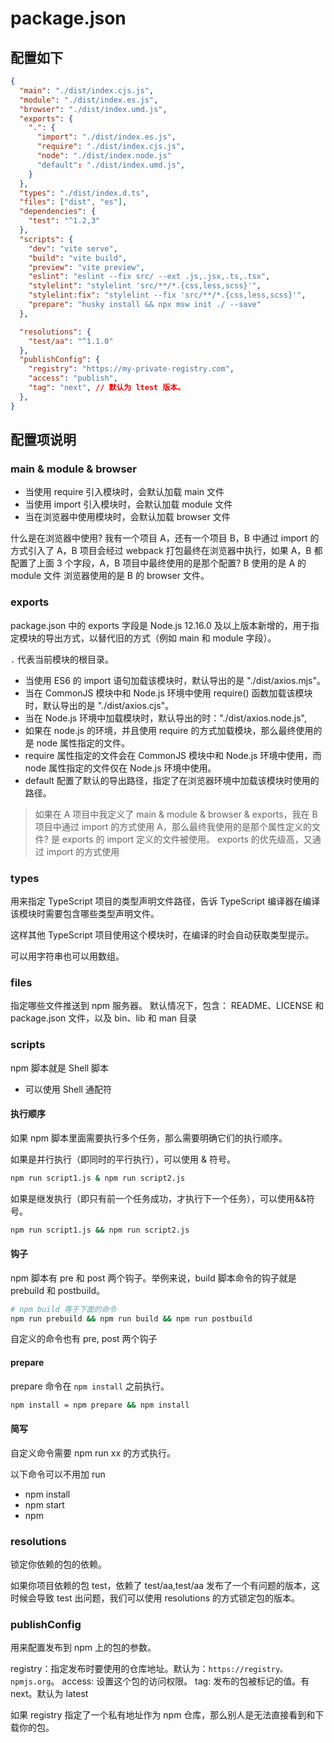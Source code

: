 # package.json

## 配置如下

```json
{
  "main": "./dist/index.cjs.js",
  "module": "./dist/index.es.js",
  "browser": "./dist/index.umd.js",
  "exports": {
    ".": {
      "import": "./dist/index.es.js",
      "require": "./dist/index.cjs.js",
      "node": "./dist/index.node.js"
      "default": "./dist/index.umd.js",
    }
  },
  "types": "./dist/index.d.ts",
  "files": ["dist", "es"],
  "dependencies": {
    "test": "^1.2,3"
  },
  "scripts": {
    "dev": "vite serve",
    "build": "vite build",
    "preview": "vite preview",
    "eslint": "eslint --fix src/ --ext .js,.jsx,.ts,.tsx",
    "stylelint": "stylelint 'src/**/*.{css,less,scss}'",
    "stylelint:fix": "stylelint --fix 'src/**/*.{css,less,scss}'",
    "prepare": "husky install && npx msw init ./ --save"
  },

  "resolutions": {
    "test/aa": "^1.1.0"
  },
  "publishConfig": {
    "registry": "https://my-private-registry.com",
    "access": "publish",
    "tag": "next", // 默认为 ltest 版本。
  },
}
```

## 配置项说明

### main & module & browser

- 当使用 require 引入模块时，会默认加载 main 文件
- 当使用 import 引入模块时，会默认加载 module 文件
- 当在浏览器中使用模块时，会默认加载 browser 文件

什么是在浏览器中使用?
我有一个项目 A，还有一个项目 B，B 中通过 import 的方式引入了 A，B 项目会经过 webpack 打包最终在浏览器中执行，如果 A，B 都配置了上面 3 个字段，A，B 项目中最终使用的是那个配置?
B 使用的是 A 的 module 文件
浏览器使用的是 B 的 browser 文件。

### exports

package.json 中的 exports 字段是 Node.js 12.16.0 及以上版本新增的，用于指定模块的导出方式，以替代旧的方式（例如 main 和 module 字段）。

`.` 代表当前模块的根目录。

- 当使用 ES6 的 import 语句加载该模块时，默认导出的是 "./dist/axios.mjs"。
- 当在 CommonJS 模块中和 Node.js 环境中使用 require() 函数加载该模块时，默认导出的是 "./dist/axios.cjs"。
- 当在 Node.js 环境中加载模块时，默认导出的时："./dist/axios.node.js",
- 如果在 node.js 的环境，并且使用 require 的方式加载模块，那么最终使用的是 node 属性指定的文件。
- require 属性指定的文件会在 CommonJS 模块中和 Node.js 环境中使用，而 node 属性指定的文件仅在 Node.js 环境中使用。
- default 配置了默认的导出路径，指定了在浏览器环境中加载该模块时使用的路径。

> 如果在 A 项目中我定义了 main & module & browser & exports，我在 B 项目中通过 import 的方式使用 A，那么最终我使用的是那个属性定义的文件?
> 是 exports 的 import 定义的文件被使用。
> exports 的优先级高，又通过 import 的方式使用

### types

用来指定 TypeScript 项目的类型声明文件路径，告诉 TypeScript 编译器在编译该模块时需要包含哪些类型声明文件。

这样其他 TypeScript 项目使用这个模块时，在编译的时会自动获取类型提示。

可以用字符串也可以用数组。

### files

指定哪些文件推送到 npm 服务器。
默认情况下，包含： README、LICENSE 和 package.json 文件，以及 bin、lib 和 man 目录

### scripts

npm 脚本就是 Shell 脚本

- 可以使用 Shell 通配符

#### 执行顺序

如果 npm 脚本里面需要执行多个任务，那么需要明确它们的执行顺序。

如果是并行执行（即同时的平行执行），可以使用 & 符号。

```bash
npm run script1.js & npm run script2.js
```

如果是继发执行（即只有前一个任务成功，才执行下一个任务），可以使用&&符号。

```bash
npm run script1.js && npm run script2.js
```

#### 钩子

npm 脚本有 pre 和 post 两个钩子。举例来说，build 脚本命令的钩子就是 prebuild 和 postbuild。

```bash
# npm build 等于下面的命令
npm run prebuild && npm run build && npm run postbuild
```

自定义的命令也有 pre, post 两个钩子

#### prepare

prepare 命令在 `npm install` 之前执行。

```bash
npm install = npm prepare && npm install
```

#### 简写

自定义命令需要 npm run xx 的方式执行。

以下命令可以不用加 run

- npm install
- npm start
- npm

### resolutions

锁定你依赖的包的依赖。

如果你项目依赖的包 test，依赖了 test/aa,test/aa 发布了一个有问题的版本，这时候会导致 test 出问题，我们可以使用 resolutions 的方式锁定包的版本。


### publishConfig
用来配置发布到 npm 上的包的参数。

registry：指定发布时要使用的仓库地址。默认为：`https://registry。npmjs.org`。
access: 设置这个包的访问权限。
tag: 发布的包被标记的值。有 next。默认为 latest


如果 registry 指定了一个私有地址作为 npm 仓库，那么别人是无法直接看到和下载你的包。
